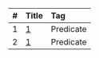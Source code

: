| #    | Title                                                             | Tag                                               |
| :--- | :---------------------------------------------------------------- | :------------------------------------------------ |
| 1    | [1][0001]                                                         | Predicate                                         |
| 2    | [1][0002]                                                         | Predicate                                         |


[0001]:https://github.com/OB11TO/JavaDrill/blob/main/src/Course/javaDEV/lambda/predicateTest/DeletingArrayString.java
[0002]:https://github.com/OB11TO/JavaDrill/blob/main/src/Course/javaDEV/lambda/predicateTest/DeletingArrayString.java
